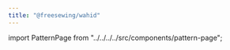```yaml
---
title: "@freesewing/wahid"
---
```


import PatternPage from "../../../../src/components/pattern-page";

<patternpage pattern="wahid" />
